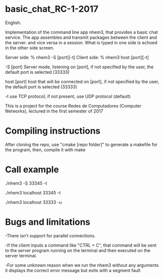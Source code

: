 # basic_chat_RC-1-2017

English:

Implementation of the command line app nhem3, that provides a basic chat service. The app assembles and transmit packages between the client and the server. and vice versa in a session. What is typed in one side is echoed in the other side screen.

Server side:
% nhem3 -S [port][-t]
Client side:
% nhem3 host [port][-t]

-S [port]
Server mode, listening on [port], if not specified by the user, the default port is selected (33333)

host [port]
host that will be connected on [port], if not specified by the user, the default port is selected (33333)

-t
use TCP protocol; if not present, use UDP protocol (default)

This is a project for the course Redes de Computadores (Computer Networks), lectured in the first semester of 2017

# Compiling instructions
After cloning the repo, use "cmake [repo folder]" to generate a makefile for the program, then, compile it with make

# Call example
./nhem3 -S 33345 -t

./nhem3 localhost 33345 -t

./nhem3 localhost 33333 -u

# Bugs and limitations

-There isn't support for parallel connections.

-If the client inputs a command like "CTRL + C", that command will be sent to the server program running on the terminal and then executed on the server terminal.

-For some unknown reason when we run the nhem3 without any arguments it displays the correct error message but exits with a segment fault


